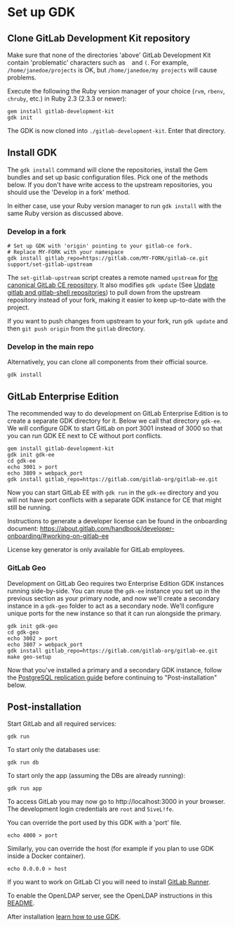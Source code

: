 # Set up GDK

## Clone GitLab Development Kit repository

Make sure that none of the directories 'above' GitLab Development Kit
contain 'problematic' characters such as ` ` and `(`. For example,
`/home/janedoe/projects` is OK, but `/home/janedoe/my projects` will
cause problems.

Execute the following the Ruby version manager of your choice (`rvm`, `rbenv`, `chruby`, etc.) in Ruby 2.3 (2.3.3 or newer):

```
gem install gitlab-development-kit
gdk init
```

The GDK is now cloned into `./gitlab-development-kit`. Enter that directory.

## Install GDK

The `gdk install` command will clone the repositories, install the Gem bundles and set up
basic configuration files. Pick one of the methods below. If you don't have
write access to the upstream repositories, you should use the 'Develop in a fork'
method.

In either case, use your Ruby version manager to run `gdk install` with the same Ruby version as discussed above.

### Develop in a fork

```
# Set up GDK with 'origin' pointing to your gitlab-ce fork.
# Replace MY-FORK with your namespace
gdk install gitlab_repo=https://gitlab.com/MY-FORK/gitlab-ce.git
support/set-gitlab-upstream
```

The `set-gitlab-upstream` script creates a remote named `upstream` for
[the canonical GitLab CE
repository](https://gitlab.com/gitlab-org/gitlab-ce). It also modifies
`gdk update` (See [Update gitlab and gitlab-shell
repositories](./howto/gdk_commands.md#update-gitlab-and-gitlab-shell-repositories))
to pull down from the upstream repository instead of your fork, making it
easier to keep up-to-date with the project.

If you want to push changes from upstream to your fork, run `gdk
update` and then `git push origin` from the `gitlab` directory.

### Develop in the main repo

Alternatively, you can clone all components from their official source.

```
gdk install
```

## GitLab Enterprise Edition

The recommended way to do development on GitLab Enterprise Edition is
to create a separate GDK directory for it. Below we call that
directory `gdk-ee`. We will configure GDK to start GitLab on port 3001
instead of 3000 so that you can run GDK EE next to CE without port
conflicts.

```
gem install gitlab-development-kit
gdk init gdk-ee
cd gdk-ee
echo 3001 > port
echo 3809 > webpack_port
gdk install gitlab_repo=https://gitlab.com/gitlab-org/gitlab-ee.git
```

Now you can start GitLab EE with `gdk run` in the `gdk-ee` directory and you
will not have port conflicts with a separate GDK instance for CE that
might still be running.

Instructions to generate a developer license can be found in the
onboarding document: https://about.gitlab.com/handbook/developer-onboarding/#working-on-gitlab-ee

License key generator is only available for GitLab employees.

### GitLab Geo

Development on GitLab Geo requires two Enterprise Edition GDK instances running
side-by-side. You can reuse the `gdk-ee` instance you set up in the previous
section as your primary node, and now we'll create a secondary instance in a
`gdk-geo` folder to act as a secondary node. We'll configure unique ports for
the new instance so that it can run alongside the primary.

```
gdk init gdk-geo
cd gdk-geo
echo 3002 > port
echo 3807 > webpack_port
gdk install gitlab_repo=https://gitlab.com/gitlab-org/gitlab-ee.git
make geo-setup
```

Now that you've installed a primary and a secondary GDK instance, follow the
[PostgreSQL replication guide](./howto/postgresql_replication.md) before
continuing to "Post-installation" below.

## Post-installation

Start GitLab and all required services:

    gdk run

To start only the databases use:

    gdk run db

To start only the app (assuming the DBs are already running):

    gdk run app

To access GitLab you may now go to http://localhost:3000 in your
browser. The development login credentials are `root` and `5iveL!fe`.

You can override the port used by this GDK with a 'port' file.

    echo 4000 > port

Similarly, you can override the host (for example if you plan to use GDK inside a Docker container).

    echo 0.0.0.0 > host

If you want to work on GitLab CI you will need to install [GitLab Runner](https://gitlab.com/gitlab-org/gitlab-ci-multi-runner).

To enable the OpenLDAP server, see the OpenLDAP instructions in this [README](./howto/ldap.md).

After installation [learn how to use GDK](./howto/README.md).

